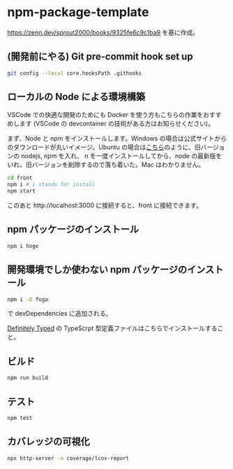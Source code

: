 # npm-package-template

https://zenn.dev/sprout2000/books/9325fe6c9c1ba9
を基に作成。

## (開発前にやる) Git pre-commit hook set up

```bash
git config --local core.hooksPath .githooks
```


## ローカルの Node による環境構築

VSCode での快適な開発のためにも Docker を使う方もこちらの作業をおすすめします (VSCode の devcontainer の技術がある方はお知らせください)。 

まず、Node と npm をインストールします。Windows の場合は公式サイトからのダウンロードが丸いイメージ。Ubuntu の場合は[こちら](https://qiita.com/seibe/items/36cef7df85fe2cefa3ea)のように、旧バージョンの nodejs, npm を入れ、 n を一度インストールしてから、node の最新版をいれ、旧バージョンを削除するので落ち着いた。Mac はわかりません。


```bash
cd front
npm i # i stands for install
npm start
```

このあと http://localhost:3000 に接続すると、front に接続できます。


## npm パッケージのインストール

```bash
npm i hoge
```

## 開発環境でしか使わない npm パッケージのインストール

```bash
npm i -D fuga
```

で devDependencies に追加される。

[Definitely Typed](https://github.com/DefinitelyTyped/DefinitelyTyped) の TypeScrpt 型定義ファイルはこちらでインストールすること。

## ビルド

```bash
npm run build
```

## テスト

```bash
npm test
```

## カバレッジの可視化

```bash
npx http-server -o coverage/lcov-report
```
